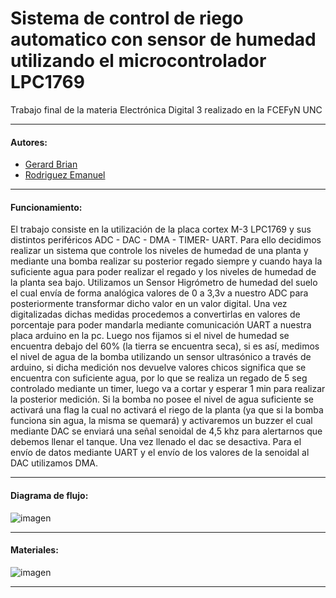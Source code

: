# Sistema de control de riego automatico con sensor de humedad utilizando el microcontrolador LPC1769
Trabajo final de la materia Electrónica Digital 3 realizado en la FCEFyN UNC

------------

####  Autores:
-  [Gerard Brian](https://github.com/brian1062 "Gerard Brian")
- [Rodriguez Emanuel](https://github.com/Ema-Rodriguez "Rodriguez Emanuel")

------------
#### Funcionamiento:

El trabajo consiste en la utilización de la placa cortex M-3 LPC1769 y sus distintos periféricos ADC - DAC - DMA - TIMER- UART.
Para ello decidimos realizar un sistema que controle los niveles de humedad de una planta y mediante una bomba realizar su posterior regado siempre y cuando haya la suficiente agua para poder realizar el regado y los niveles de humedad de la planta sea bajo.
Utilizamos un Sensor Higrómetro de humedad del suelo el cual envía de forma analógica valores de 0 a 3,3v a nuestro ADC para posteriormente transformar dicho valor en un valor digital.
Una vez digitalizadas dichas medidas procedemos a convertirlas en valores de porcentaje para poder mandarla mediante comunicación UART a nuestra placa arduino en la pc.
Luego nos fijamos si el nivel de humedad se encuentra debajo del 60% (la tierra se encuentra seca), si es así, medimos el nivel de agua de la bomba utilizando un sensor ultrasónico a través de arduino, si dicha medición nos devuelve valores chicos significa que  se encuentra con suficiente agua, por lo que se realiza un regado de 5 seg controlado mediante un timer, luego va a cortar y esperar 1 min para realizar la posterior medición.
Si la bomba no posee el nivel de agua suficiente se activará una flag la cual no activará el riego de la planta (ya que si la bomba funciona sin agua, la misma se quemará) y activaremos un buzzer el cual mediante DAC se enviará una señal senoidal de 4,5 khz para alertarnos que debemos llenar el tanque.
Una vez llenado el dac se desactiva.
Para el envío de datos mediante UART y el envío de los valores de la senoidal al DAC utilizamos DMA.

------------
####  Diagrama de flujo:
![imagen](https://user-images.githubusercontent.com/84784723/200039240-53b1aa00-3e26-4764-b3f1-29433e62761e.png)

------------
####  Materiales:
![imagen](https://user-images.githubusercontent.com/84784723/200039346-d4ded9ad-23f1-4589-a7f3-60db427ed004.png)


------------
